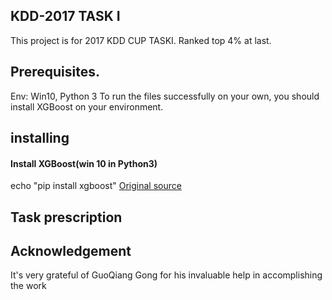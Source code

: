 ## KDD-2017 TASK I
This project is for 2017 KDD CUP TASKI. Ranked top 4% at last.

## Prerequisites.
Env: Win10, Python 3
To run the files successfully on your own, you should install XGBoost on your environment.

## installing
#### Install XGBoost(win 10 in Python3)
echo "pip install xgboost"
[Original source](http://blog.csdn.net/zyghs/article/details/50897716)
## Task prescription

## Acknowledgement
It's very grateful of GuoQiang Gong for his invaluable help in accomplishing the work






